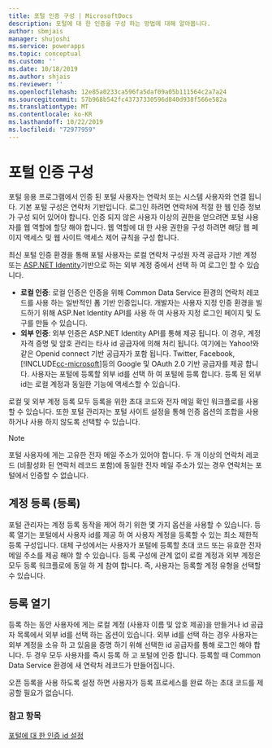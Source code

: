 ```yaml
---
title: 포털 인증 구성 | MicrosoftDocs
description: 포털에 대 한 인증을 구성 하는 방법에 대해 알아봅니다.
author: sbmjais
manager: shujoshi
ms.service: powerapps
ms.topic: conceptual
ms.custom: ''
ms.date: 10/18/2019
ms.author: shjais
ms.reviewer: ''
ms.openlocfilehash: 12e85a0233ca596fa5daf09a05b111564c2a7a24
ms.sourcegitcommit: 57b968b542fc43737330596d840d938f566e582a
ms.translationtype: MT
ms.contentlocale: ko-KR
ms.lasthandoff: 10/22/2019
ms.locfileid: "72977959"
---
```

# <a name="configure-portal-authentication"></a>포털 인증 구성

포털 응용 프로그램에서 인증 된 포털 사용자는 연락처 또는 시스템 사용자와 연결 됩니다. 기본 포털 구성은 연락처 기반입니다. 로그인 하려면 연락처에 적절 한 웹 인증 정보가 구성 되어 있어야 합니다. 인증 되지 않은 사용자 이상의 권한을 얻으려면 포털 사용자를 웹 역할에 할당 해야 합니다. 웹 역할에 대 한 사용 권한을 구성 하려면 해당 웹 페이지 액세스 및 웹 사이트 액세스 제어 규칙을 구성 합니다.

최신 포털 인증 환경을 통해 포털 사용자는 로컬 연락처 구성원 자격 공급자 기반 계정 또는 [ASP.NET Identity](http://www.asp.net/identity)기반으로 하는 외부 계정 중에서 선택 하 여 로그인 할 수 있습니다.   

- **로컬 인증**: 로컬 인증은 인증을 위해 Common Data Service 환경의 연락처 레코드를 사용 하는 일반적인 폼 기반 인증입니다. 개발자는 사용자 지정 인증 환경을 빌드하기 위해 ASP.Net Identity API를 사용 하 여 사용자 지정 로그인 페이지 및 도구를 만들 수 있습니다.
- **외부 인증**: 외부 인증은 ASP.NET Identity API를 통해 제공 됩니다. 이 경우, 계정 자격 증명 및 암호 관리는 타사 id 공급자에 의해 처리 됩니다. 여기에는 Yahoo!와 같은 Openid connect 기반 공급자가 포함 됩니다. Twitter, Facebook, [!INCLUDE[cc-microsoft](../../../includes/cc-microsoft.md)]등의 Google 및 OAuth 2.0 기반 공급자를 제공 합니다. 사용자는 포털에 등록할 외부 id를 선택 하 여 포털에 등록 합니다. 등록 된 외부 id는 로컬 계정과 동일한 기능에 액세스할 수 있습니다. 

로컬 및 외부 계정 등록 모두 등록을 위한 초대 코드와 전자 메일 확인 워크플로를 사용할 수 있습니다. 또한 포털 관리자는 포털 사이트 설정을 통해 인증 옵션의 조합을 사용 하거나 사용 하지 않도록 선택할 수 있습니다.

> [!NOTE]
> 포털 사용자에 게는 고유한 전자 메일 주소가 있어야 합니다. 두 개 이상의 연락처 레코드 (비활성화 된 연락처 레코드 포함)에 동일한 전자 메일 주소가 있는 경우 연락처는 포털에서 인증할 수 없습니다.

## <a name="account-sign-up-registration"></a>계정 등록 (등록)

포털 관리자는 계정 등록 동작을 제어 하기 위한 몇 가지 옵션을 사용할 수 있습니다. 등록 열기는 포털에서 사용자 id를 제공 하 여 사용자 계정을 등록할 수 있는 최소 제한적 등록 구성입니다. 대체 구성에서는 사용자가 포털에 등록할 초대 코드 또는 유효한 전자 메일 주소를 제공 해야 할 수 있습니다. 등록 구성에 관계 없이 로컬 계정과 외부 계정은 모두 등록 워크플로에 동일 하 게 참여 합니다. 즉, 사용자는 등록할 계정 유형을 선택할 수 있습니다.

## <a name="open-registration"></a>등록 열기

등록 하는 동안 사용자에 게는 로컬 계정 (사용자 이름 및 암호 제공)을 만들거나 id 공급자 목록에서 외부 id를 선택 하는 옵션이 있습니다. 외부 id를 선택 하는 경우 사용자는 외부 계정을 소유 하 고 있음을 증명 하기 위해 선택한 id 공급자를 통해 로그인 해야 합니다. 두 경우 모두 사용자를 즉시 등록 하 고 포털에 인증 합니다. 등록할 때 Common Data Service 환경에 새 연락처 레코드가 만들어집니다.

오픈 등록을 사용 하도록 설정 하면 사용자가 등록 프로세스를 완료 하는 초대 코드를 제공할 필요가 없습니다.

### <a name="see-also"></a>참고 항목

[포털에 대 한 인증 id 설정](set-authentication-identity.md)  
